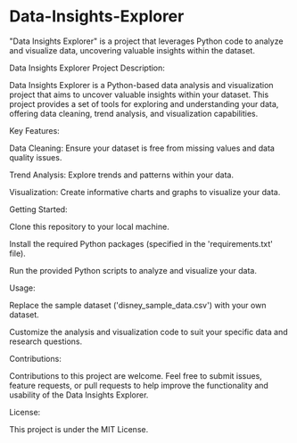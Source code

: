 # Data-Insights-Explorer
"Data Insights Explorer" is a project that leverages Python code to analyze and visualize data, uncovering valuable insights within the dataset.

Data Insights Explorer
Project Description:

Data Insights Explorer is a Python-based data analysis and visualization project that aims to uncover valuable insights within your dataset. This project provides a set of tools for exploring and understanding your data, offering data cleaning, trend analysis, and visualization capabilities.

Key Features:

Data Cleaning: Ensure your dataset is free from missing values and data quality issues.

Trend Analysis: Explore trends and patterns within your data.

Visualization: Create informative charts and graphs to visualize your data.

Getting Started:

Clone this repository to your local machine.

Install the required Python packages (specified in the 'requirements.txt' file).

Run the provided Python scripts to analyze and visualize your data.

Usage:

Replace the sample dataset ('disney_sample_data.csv') with your own dataset.

Customize the analysis and visualization code to suit your specific data and research questions.

Contributions:

Contributions to this project are welcome. Feel free to submit issues, feature requests, or pull requests to help improve the functionality and usability of the Data Insights Explorer.

License:

This project is under the MIT License.
